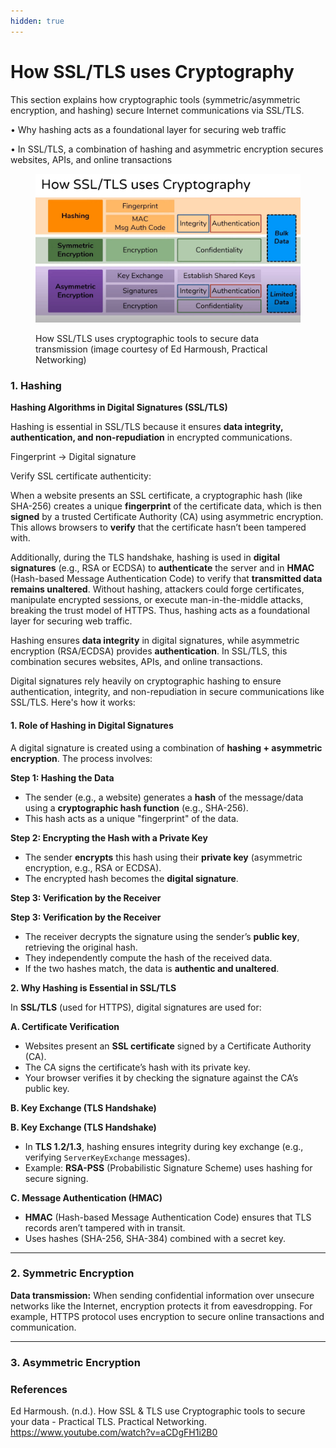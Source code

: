 ```yaml
---
hidden: true
---
```


# How SSL/TLS uses Cryptography

This section explains how cryptographic tools (symmetric/asymmetric encryption, and hashing) secure Internet communications via SSL/TLS.

• Why hashing acts as a foundational layer for securing web traffic

• In SSL/TLS, a combination of hashing and asymmetric encryption secures websites, APIs, and online transactions

<figure><img src="../../.gitbook/assets/ssl-crypto.png" alt="ssl-tls-cryptography"><figcaption><p>How SSL/TLS uses cryptographic tools to secure data transmission (image courtesy of Ed Harmoush, Practical Networking)</p></figcaption></figure>

### 1. Hashing

**Hashing Algorithms in Digital Signatures (SSL/TLS)**

Hashing is essential in SSL/TLS because it ensures **data integrity, authentication, and non-repudiation** in encrypted communications.&#x20;

Fingerprint → Digital signature

Verify SSL certificate authenticity:&#x20;

When a website presents an SSL certificate, a cryptographic hash (like SHA-256) creates a unique **fingerprint** of the certificate data, which is then **signed** by a trusted Certificate Authority (CA) using asymmetric encryption. This allows browsers to **verify** that the certificate hasn’t been tampered with.

Additionally, during the TLS handshake, hashing is used in **digital signatures** (e.g., RSA or ECDSA) to **authenticate** the server and in **HMAC** (Hash-based Message Authentication Code) to verify that **transmitted data remains unaltered**. Without hashing, attackers could forge certificates, manipulate encrypted sessions, or execute man-in-the-middle attacks, breaking the trust model of HTTPS. Thus, hashing acts as a foundational layer for securing web traffic.

Hashing ensures **data integrity** in digital signatures, while asymmetric encryption (RSA/ECDSA) provides **authentication**. In SSL/TLS, this combination secures websites, APIs, and online transactions.

Digital signatures rely heavily on cryptographic hashing to ensure authentication, integrity, and non-repudiation in secure communications like SSL/TLS. Here's how it works:

#### **1. Role of Hashing in Digital Signatures**

A digital signature is created using a combination of **hashing + asymmetric encryption**. The process involves:

**Step 1: Hashing the Data**

* The sender (e.g., a website) generates a **hash** of the message/data using a **cryptographic hash function** (e.g., SHA-256).
* This hash acts as a unique "fingerprint" of the data.

**Step 2: Encrypting the Hash with a Private Key**

* The sender **encrypts** this hash using their **private key** (asymmetric encryption, e.g., RSA or ECDSA).
* The encrypted hash becomes the **digital signature**.

**Step 3: Verification by the Receiver**

**Step 3: Verification by the Receiver**

* The receiver decrypts the signature using the sender’s **public key**, retrieving the original hash.
* They independently compute the hash of the received data.
* If the two hashes match, the data is **authentic and unaltered**.

**2. Why Hashing is Essential in SSL/TLS**

In **SSL/TLS** (used for HTTPS), digital signatures are used for:

**A. Certificate Verification**

* Websites present an **SSL certificate** signed by a Certificate Authority (CA).
* The CA signs the certificate’s hash with its private key.
* Your browser verifies it by checking the signature against the CA’s public key.

**B. Key Exchange (TLS Handshake)**

**B. Key Exchange (TLS Handshake)**

* In **TLS 1.2/1.3**, hashing ensures integrity during key exchange (e.g., verifying `ServerKeyExchange` messages).
* Example: **RSA-PSS** (Probabilistic Signature Scheme) uses hashing for secure signing.

**C. Message Authentication (HMAC)**

* **HMAC** (Hash-based Message Authentication Code) ensures that TLS records aren’t tampered with in transit.
* Uses hashes (SHA-256, SHA-384) combined with a secret key.

***

### 2. Symmetric Encryption

**Data transmission:** When sending confidential information over unsecure networks like the Internet, encryption protects it from eavesdropping. For example, HTTPS protocol uses encryption to secure online transactions and communication.

***

### 3. Asymmetric Encryption



### References

Ed Harmoush. (n.d.). How SSL & TLS use Cryptographic tools to secure your data - Practical TLS. Practical Networking. https://www.youtube.com/watch?v=aCDgFH1i2B0
